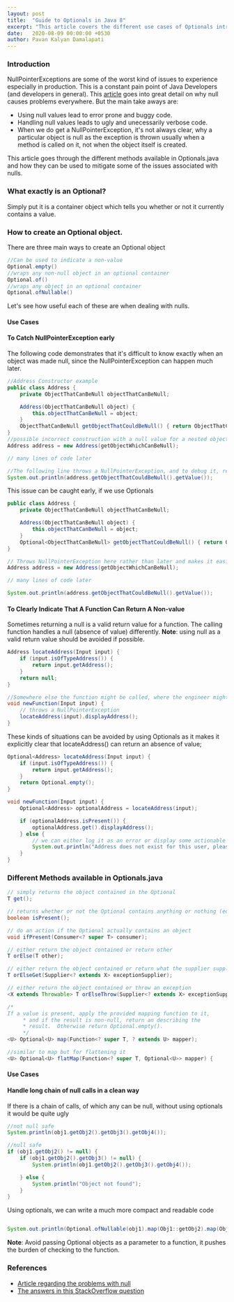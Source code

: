 ```yaml
---
layout: post
title:  "Guide to Optionals in Java 8"
excerpt: "This article covers the different use cases of Optionals introduced in Java 8"
date:   2020-08-09 00:00:00 +0530
author: Pavan Kalyan Damalapati
---
```



### Introduction
NullPointerExceptions are some of the worst kind of issues to experience especially in production. This is a constant pain point of Java Developers (and developers in general). This [article](https://dzone.com/articles/the-worst-mistake-of-computer-science-1) goes into great detail on why null causes problems everywhere.
But the main take aways are:
- Using null values lead to error prone and buggy code.
- Handling null values leads to ugly and unecessarily verbose code.
- When we do get a NullPointerException, it's not always clear, why a particular object is null as the exception is thrown usually when a method is called on it, not when the object itself is created.

This article goes through the different methods available in Optionals.java and how they can be used to mitigate some of the issues associated with nulls.



### What exactly is an Optional?
Simply put it is a container object which tells you whether or not it currently contains a value.



### How to create an Optional object.
There are three main ways to create an Optional object

~~~ java
//Can be used to indicate a non-value
Optional.empty()
//wraps any non-null object in an optional container
Optional.of()
//wraps any object in an optional container
Optional.ofNullable()
~~~


Let's see how useful each of these are when dealing with nulls.

#### Use Cases

#### To Catch NullPointerException early

The following code demonstrates that it's difficult to know exactly when an object was made null, since the NullPointerException can happen much later.
~~~ java
//Address Constructor example
public class Address {
	private ObjectThatCanBeNull objectThatCanBeNull;

	Address(ObjectThatCanBeNull object) {
		this.objectThatCanBeNull = object;
	}
	ObjectThatCanBeNull getObjectThatCouldBeNull() { return ObjectThatCanBeNull; }
}
//possible incorrect construction with a null value for a nested object.
Address address = new Address(getObjectWhichCanBeNull);

// many lines of code later

//The following line throws a NullPointerException, and to debug it, requires a lot of backtracking.
System.out.println(address.getObjectThatCouldBeNull().getValue());
~~~


This issue can be caught early, if we use Optionals

~~~ java
public class Address {
	private ObjectThatCanBeNull objectThatCanBeNull;

	Address(ObjectThatCanBeNull object) {
		this.objectThatCanBeNull = object;
	}
	Optional<ObjectThatCanBeNull> getObjectThatCouldBeNull() { return Optional.of(ObjectThatCanBeNull); }
}

// Throws NullPointerException here rather than later and makes it easier to debug
Address address = new Address(getObjectWhichCanBeNull);

// many lines of code later

System.out.println(address.getObjectThatCouldBeNull().getValue());
~~~


#### To Clearly Indicate That A Function Can Return A Non-value

Sometimes returning a null is a valid return value for a function. The calling function handles a null (absence of value) differently.
**Note**: using null as a valid return value should be avoided if possible.
~~~ java
Address locateAddress(Input input) {
	if (input.isOfTypeAddress()) {
		return input.getAddress();
	}
	return null;
}

//Somewhere else the function might be called, where the engineer might not be aware that locateAddress() can return null
void newFunction(Input input) {
	// throws a NullPointerException
	locateAddress(input).displayAddress();
}
~~~

These kinds of situations can be avoided by using Optionals as it makes it explicitly clear that locateAddress() can return an absence of value;

~~~ java
Optional<Address> locateAddress(Input input) {
	if (input.isOfTypeAddress()) {
		return input.getAddress();
	}
	return Optional.empty();
}

void newFunction(Input input) {
	Optional<Address> optionalAddress = locateAddress(input);

	if (optionalAddress.isPresent()) {
		optionalAddress.get().displayAddress();
	} else {
		// we can either log it as an error or display some actionable error message
		System.out.println("Address does not exist for this user, please contact Support.");
	}
}
~~~


### Different Methods available in Optionals.java

~~~ java
// simply returns the object contained in the Optional
T get();

// returns whether or not the Optional contains anything or nothing (equivalent to Optional.ofEmpty())
boolean isPresent();

// do an action if the Optional actually contains an object
void ifPresent(Consumer<? super T> consumer);

// either return the object contained or return other
T orElse(T other);

// either return the object contained or return what the supplier supplies
T orElseGet(Supplier<? extends X> exceptionSupplier);

// either return the object contained or throw an exception
<X extends Throwable> T orElseThrow(Supplier<? extends X> exceptionSupplier);

/*
If a value is present, apply the provided mapping function to it,
     * and if the result is non-null, return an describing the
     * result.  Otherwise return Optional.empty().
     */
<U> Optional<U> map(Function<? super T, ? extends U> mapper);

//similar to map but for flattening it
<U> Optional<U> flatMap(Function<? super T, Optional<U>> mapper) {
~~~

#### Use Cases

#### Handle long chain of null calls in a clean way

If there is a chain of calls, of which any can be null, without using optionals it would be quite ugly
~~~ java
//not null safe
System.println(obj1.getObj2().getObj3().getObj4());

//null safe
if (obj1.getObj2() != null) {
	if (obj1.getObj2().getObj3() != null) {
		System.println(obj1.getObj2().getObj3().getObj4());

	} else {
		System.println("Object not found");
	}
}
~~~

Using optionals, we can write a much more compact and readable code

~~~ java

System.out.println(Optional.ofNullable(obj1).map(Obj1::getObj2).map(Obj2::getObj3).map(Obj3::getObj4).orElse("Object not found"));
~~~

**Note**: Avoid passing Optional objects as a parameter to a function, it pushes the burden of checking to the function.

### References

- [Article regarding the problems with null](https://dzone.com/articles/the-worst-mistake-of-computer-science-1)
- [The answers in this StackOverflow question](https://stackoverflow.com/questions/23454952/uses-for-optional)
